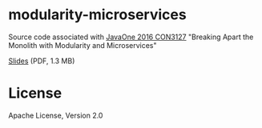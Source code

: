 # modularity-microservices
Source code associated with [JavaOne 2016 CON3127](https://oracle.rainfocus.com/scripts/catalog/oow16.jsp?event=javaone&search=CON3127&search.event=javaone) "Breaking Apart the Monolith with Modularity and Microservices"

[Slides](https://static.rainfocus.com/oracle/oow16/sess/1462665068986001cgec/ppt/CON3127-modularity.pdf) (PDF, 1.3 MB)

# License

Apache License, Version 2.0
